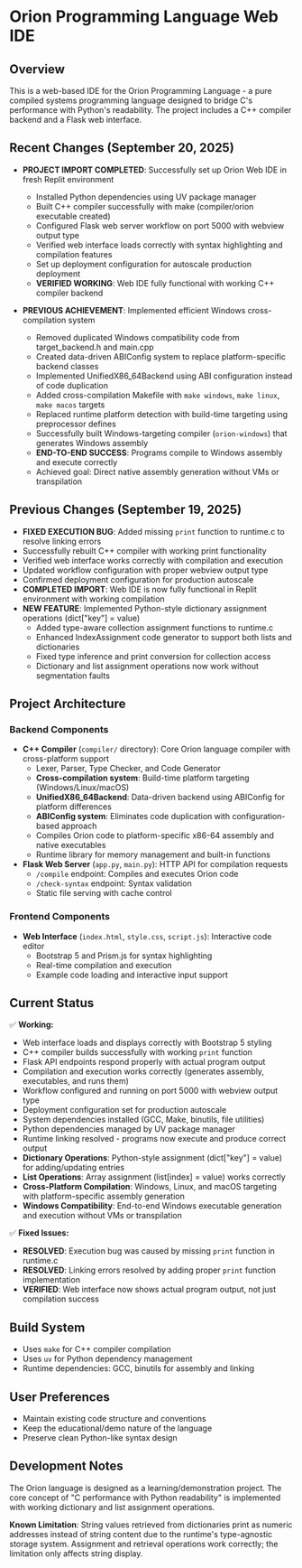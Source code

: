 # Orion Programming Language Web IDE

## Overview
This is a web-based IDE for the Orion Programming Language - a pure compiled systems programming language designed to bridge C's performance with Python's readability. The project includes a C++ compiler backend and a Flask web interface.

## Recent Changes (September 20, 2025)
- **PROJECT IMPORT COMPLETED**: Successfully set up Orion Web IDE in fresh Replit environment
  - Installed Python dependencies using UV package manager
  - Built C++ compiler successfully with make (compiler/orion executable created)
  - Configured Flask web server workflow on port 5000 with webview output type
  - Verified web interface loads correctly with syntax highlighting and compilation features
  - Set up deployment configuration for autoscale production deployment
  - **VERIFIED WORKING**: Web IDE fully functional with working C++ compiler backend

- **PREVIOUS ACHIEVEMENT**: Implemented efficient Windows cross-compilation system
  - Removed duplicated Windows compatibility code from target_backend.h and main.cpp  
  - Created data-driven ABIConfig system to replace platform-specific backend classes
  - Implemented UnifiedX86_64Backend using ABI configuration instead of code duplication
  - Added cross-compilation Makefile with `make windows`, `make linux`, `make macos` targets
  - Replaced runtime platform detection with build-time targeting using preprocessor defines
  - Successfully built Windows-targeting compiler (`orion-windows`) that generates Windows assembly
  - **END-TO-END SUCCESS**: Programs compile to Windows assembly and execute correctly
  - Achieved goal: Direct native assembly generation without VMs or transpilation

## Previous Changes (September 19, 2025)  
- **FIXED EXECUTION BUG**: Added missing `print` function to runtime.c to resolve linking errors
- Successfully rebuilt C++ compiler with working print functionality
- Verified web interface works correctly with compilation and execution
- Updated workflow configuration with proper webview output type
- Confirmed deployment configuration for production autoscale
- **COMPLETED IMPORT**: Web IDE is now fully functional in Replit environment with working compilation
- **NEW FEATURE**: Implemented Python-style dictionary assignment operations (dict["key"] = value)
  - Added type-aware collection assignment functions to runtime.c
  - Enhanced IndexAssignment code generator to support both lists and dictionaries
  - Fixed type inference and print conversion for collection access
  - Dictionary and list assignment operations now work without segmentation faults

## Project Architecture
### Backend Components
- **C++ Compiler** (`compiler/` directory): Core Orion language compiler with cross-platform support
  - Lexer, Parser, Type Checker, and Code Generator
  - **Cross-compilation system**: Build-time platform targeting (Windows/Linux/macOS)
  - **UnifiedX86_64Backend**: Data-driven backend using ABIConfig for platform differences
  - **ABIConfig system**: Eliminates code duplication with configuration-based approach
  - Compiles Orion code to platform-specific x86-64 assembly and native executables
  - Runtime library for memory management and built-in functions
- **Flask Web Server** (`app.py`, `main.py`): HTTP API for compilation requests
  - `/compile` endpoint: Compiles and executes Orion code
  - `/check-syntax` endpoint: Syntax validation
  - Static file serving with cache control

### Frontend Components
- **Web Interface** (`index.html`, `style.css`, `script.js`): Interactive code editor
  - Bootstrap 5 and Prism.js for syntax highlighting
  - Real-time compilation and execution
  - Example code loading and interactive input support

## Current Status
✅ **Working:**
- Web interface loads and displays correctly with Bootstrap 5 styling
- C++ compiler builds successfully with working `print` function
- Flask API endpoints respond properly with actual program output
- Compilation and execution works correctly (generates assembly, executables, and runs them)
- Workflow configured and running on port 5000 with webview output type
- Deployment configuration set for production autoscale
- System dependencies installed (GCC, Make, binutils, file utilities)
- Python dependencies managed by UV package manager
- Runtime linking resolved - programs now execute and produce correct output
- **Dictionary Operations**: Python-style assignment (dict["key"] = value) for adding/updating entries
- **List Operations**: Array assignment (list[index] = value) works correctly
- **Cross-Platform Compilation**: Windows, Linux, and macOS targeting with platform-specific assembly generation
- **Windows Compatibility**: End-to-end Windows executable generation and execution without VMs or transpilation

✅ **Fixed Issues:**
- **RESOLVED**: Execution bug was caused by missing `print` function in runtime.c
- **RESOLVED**: Linking errors resolved by adding proper `print` function implementation
- **VERIFIED**: Web interface now shows actual program output, not just compilation success

## Build System
- Uses `make` for C++ compiler compilation
- Uses `uv` for Python dependency management
- Runtime dependencies: GCC, binutils for assembly and linking

## User Preferences
- Maintain existing code structure and conventions
- Keep the educational/demo nature of the language
- Preserve clean Python-like syntax design

## Development Notes
The Orion language is designed as a learning/demonstration project. The core concept of "C performance with Python readability" is implemented with working dictionary and list assignment operations.

**Known Limitation**: String values retrieved from dictionaries print as numeric addresses instead of string content due to the runtime's type-agnostic storage system. Assignment and retrieval operations work correctly; the limitation only affects string display.